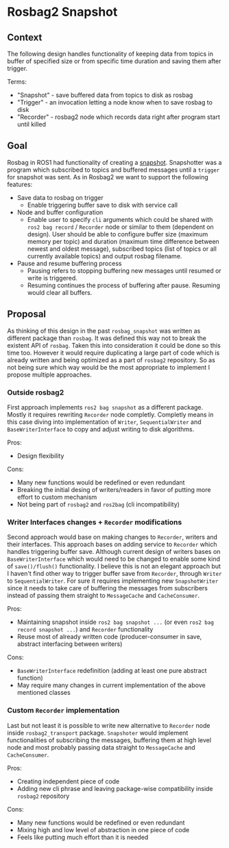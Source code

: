 # Rosbag2 Snapshot

## Context

The following design handles functionality of keeping data from topics in buffer of specified size or from specific time duration and saving them after trigger.

Terms:
* "Snapshot" - save buffered data from topics to disk as rosbag
* "Trigger" - an invocation letting a node know when to save rosbag to disk
* "Recorder" - rosbag2 node which records data right after program start until killed

## Goal

Rosbag in ROS1 had functionality of creating a [snapshot](https://github.com/ros/rosbag_snapshot). Snapshotter was a program which subscribed to topics and buffered messages until a `trigger` for snapshot was sent. As in Rosbag2 we want to support the following features:
* Save data to rosbag on trigger
  * Enable triggering  buffer save to disk with service call
* Node and buffer configuration
  * Enable user to specify `cli` arguments which could be shared with `ros2 bag record` / `Recorder` node or similar to them (dependent on design). User should be able to configure buffer size (maximum memory per topic) and duration (maximum time difference between newest and oldest message), subscribed topics (list of topics or all currently available topics) and output rosbag filename.
* Pause and resume buffering process
  * Pausing refers to stopping buffering new messages until resumed or write is triggered.
  * Resuming continues the process of buffering after pause. Resuming would clear all buffers.


## Proposal

As thinking of this design in the past `rosbag_snapshot` was written as different package than `rosbag`. It was defined this way not to break the existent API of `rosbag`. Taken this into consideration it could be done so this time too. However it would require duplicating a large part of code which is already written and being optimized as a part of `rosbag2` repository. So as not being sure which way would be the most appropriate to implement I propose multiple approaches.

### Outside rosbag2

First approach implements `ros2 bag snapshot` as a different package. Mostly it requires rewriting `Recorder` node completly. Completly means in this case diving into implementation of `Writer`, `SequentialWriter` and `BaseWriterInterface` to copy and adjust writing to disk algorithms.

Pros:
* Design flexibility

Cons:
* Many new functions would be redefined or even redundant
* Breaking the initial desing of writers/readers in favor of putting more effort to custom mechanism
* Not being part of `rosbag2` and `ros2bag` (cli incompatibility)

### Writer Interfaces changes + `Recorder` modifications

Second approach would base on making changes to `Recorder`, writers and their interfaces. This approach bases on adding service to `Recorder` which handles triggering buffer save. Although current design of writers bases on `BaseWriterInterface` which would need to be changed to enable some kind of `save()/flush()` functionality. I believe this is not an elegant approach but I haven't find other way to trigger buffer save from `Recorder`, through `Writer` to `SequentialWriter`. For sure it requires implementing new `SnapshotWriter` since it needs to take care of buffering the messages from subscribers instead of passing them straight to `MessageCache` and `CacheConsumer`.

Pros:
* Maintaining snapshot inside `ros2 bag snapshot ...` (or even `ros2 bag record snapshot ...`) and `Recorder` functionality
* Reuse most of already written code (producer-consumer in save, abstract interfacing between writers)

Cons:
* `BaseWriterInterface` redefinition (adding at least one pure abstract function)
* May require many changes in current implementation of the above mentioned classes

### Custom `Recorder` implementation

Last but not least it is possible to write new alternative to `Recorder` node inside `rosbag2_transport` package. `Snapshoter` would implement functionalities of subscribing the messages, buffering them at high level node and most probably passing data straight to `MessageCache` and `CacheConsumer`.

Pros:
* Creating independent piece of code
* Adding new cli phrase and leaving package-wise compatibility inside `rosbag2` repository

Cons:
* Many new functions would be redefined or even redundant
* Mixing high and low level of abstraction in one piece of code
* Feels like putting much effort than it is needed